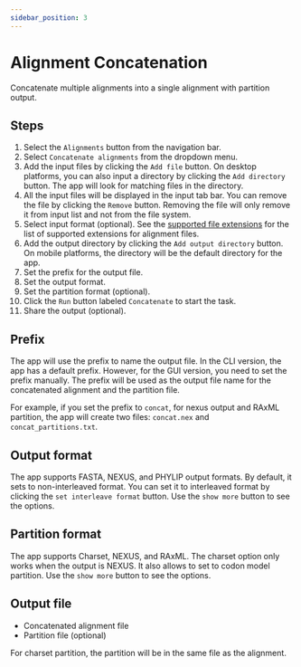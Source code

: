 ```yaml
---
sidebar_position: 3
---
```

# Alignment Concatenation

Concatenate multiple alignments into a single alignment with partition output.

## Steps

1. Select the `Alignments` button from the navigation bar.
2. Select `Concatenate alignments` from the dropdown menu.
3. Add the input files by clicking the `Add file` button. On desktop platforms, you can also input a directory by clicking the `Add directory` button. The app will look for matching files in the directory.
4. All the input files will be displayed in the input tab bar. You can remove the file by clicking the `Remove` button. Removing the file will only remove it from input list and not from the file system.
5. Select input format (optional). See the [supported file extensions](/docs/features#supported-file-extensions) for the list of supported extensions for alignment files.
6. Add the output directory by clicking the `Add output directory` button. On mobile platforms, the directory will be the default directory for the app.
7. Set the prefix for the output file.
8. Set the output format.
9. Set the partition format (optional).
10. Click the `Run` button labeled `Concatenate` to start the task.
11. Share the output (optional).

## Prefix

The app will use the prefix to name the output file. In the CLI version, the app has a default prefix. However, for the GUI version, you need to set the prefix manually. The prefix will be used as the output file name for the concatenated alignment and the partition file.

For example, if you set the prefix to `concat`, for nexus output and RAxML partition, the app will create two files: `concat.nex` and `concat_partitions.txt`.

## Output format

The app supports FASTA, NEXUS, and PHYLIP output formats. By default, it sets to non-interleaved format. You can set it to interleaved format by clicking the `set interleave format` button. Use the `show more` button to see the options.

## Partition format

The app supports Charset, NEXUS, and RAxML. The charset option only works when the output is NEXUS. It also allows to set to codon model partition. Use the `show more` button to see the options.

## Output file

- Concatenated alignment file
- Partition file (optional)

For charset partition, the partition will be in the same file as the alignment.
